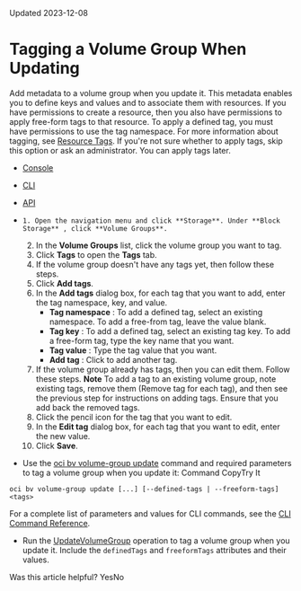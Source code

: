 Updated 2023-12-08
# Tagging a Volume Group When Updating
Add metadata to a volume group when you update it. This metadata enables you to define keys and values and to associate them with resources.
If you have permissions to create a resource, then you also have permissions to apply free-form tags to that resource. To apply a defined tag, you must have permissions to use the tag namespace. For more information about tagging, see [Resource Tags](https://docs.oracle.com/iaas/Content/General/Concepts/resourcetags.htm). If you're not sure whether to apply tags, skip this option or ask an administrator. You can apply tags later.
  * [Console](https://docs.oracle.com/en-us/iaas/Content/Block/Concepts/tag-update-volume-group.htm)
  * [CLI](https://docs.oracle.com/en-us/iaas/Content/Block/Concepts/tag-update-volume-group.htm)
  * [API](https://docs.oracle.com/en-us/iaas/Content/Block/Concepts/tag-update-volume-group.htm)


  *     1. Open the navigation menu and click **Storage**. Under **Block Storage** , click **Volume Groups**.
    2. In the **Volume Groups** list, click the volume group you want to tag.
    3. Click **Tags** to open the **Tags** tab.
    4. If the volume group doesn't have any tags yet, then follow these steps.
      1. Click **Add tags**.
      2. In the **Add tags** dialog box, for each tag that you want to add, enter the tag namespace, key, and value.
         * **Tag namespace** : To add a defined tag, select an existing namespace. To add a free-from tag, leave the value blank.
         * **Tag key** : To add a defined tag, select an existing tag key. To add a free-form tag, type the key name that you want.
         * **Tag value** : Type the tag value that you want.
         * **Add tag** : Click to add another tag.
    5. If the volume group already has tags, then you can edit them. Follow these steps.
**Note** To add a tag to an existing volume group, note existing tags, remove them (Remove tag for each tag), and then see the previous step for instructions on adding tags. Ensure that you add back the removed tags.
      1. Click the pencil icon for the tag that you want to edit.
      2. In the **Edit tag** dialog box, for each tag that you want to edit, enter the new value.
      3. Click **Save**.
  * Use the [oci bv volume-group update](https://docs.oracle.com/iaas/tools/oci-cli/latest/oci_cli_docs/cmdref/bv/volume-group/update.html) command and required parameters to tag a volume group when you update it:
Command
CopyTry It
```
oci bv volume-group update [...] [--defined-tags | --freeform-tags] <tags>
```

For a complete list of parameters and values for CLI commands, see the [CLI Command Reference](https://docs.oracle.com/iaas/tools/oci-cli/latest).
  * Run the [UpdateVolumeGroup](https://docs.oracle.com/iaas/api/#/en/iaas/latest/VolumeGroup/UpdateVolumeGroup) operation to tag a volume group when you update it. Include the `definedTags` and `freeformTags` attributes and their values.


Was this article helpful?
YesNo


